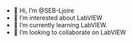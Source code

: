 - 👋 Hi, I’m @SEB-Ljoire
- 👀 I’m interested about LabVIEW
- 🌱 I’m currently learning LabVIEW.
- 💞️ I’m looking to collaborate on LabVIEW

<!---
SEB-Ljoire/SEB-Ljoire is a ✨ special ✨ repository because its `README.md` (this file) appears on your GitHub profile.
You can click the Preview link to take a look at your changes.
--->
